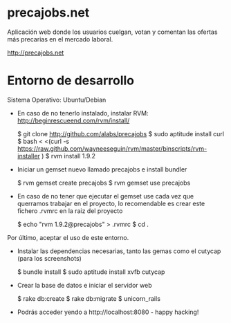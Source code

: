 precajobs.net 
=============

Aplicación web donde los usuarios cuelgan, votan y comentan las ofertas más precarias en el mercado laboral. 

http://precajobs.net

Entorno de desarrollo
====================

Sistema Operativo: Ubuntu/Debian

- En caso de no tenerlo instalado, instalar RVM: http://beginrescueend.com/rvm/install/

    $ git clone http://github.com/alabs/precajobs
    $ sudo aptitude install curl
    $ bash < <(curl -s https://raw.github.com/wayneeseguin/rvm/master/binscripts/rvm-installer )
    $ rvm install 1.9.2 

- Iniciar un gemset nuevo llamado precajobs e install bundler

    $ rvm gemset create precajobs
    $ rvm gemset use precajobs

- En caso de no tener que ejecutar el gemset use cada vez que querramos trabajar en el proyecto, lo recomendable es crear este fichero .rvmrc en la raiz del proyecto

    $ echo "rvm 1.9.2@precajobs" > .rvmrc
    $ cd . 

Por último, aceptar el uso de este entorno.

- Instalar las dependencias necesarias, tanto las gemas como el cutycap (para los screenshots)

    $ bundle install 
    $ sudo aptitude install xvfb cutycap

- Crear la base de datos e iniciar el servidor web

    $ rake db:create
    $ rake db:migrate
    $ unicorn_rails

- Podrás acceder yendo a http://localhost:8080 - happy hacking!
